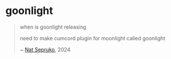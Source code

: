 # goonlight

> when is goonlight releasing
>
> need to make cumcord plugin for moonlight called goonlight
>
> ~ [Nat Sepruko](https://github.com/sepruko), 2024
